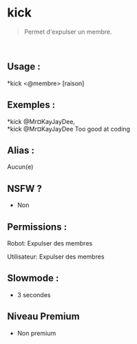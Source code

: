 # kick

> Permet d'expulser un membre.

<br>

## Usage :

*kick <@membre> [raison]

## Exemples :

*kick @Mr¤KayJayDee,
<br>*kick @Mr¤KayJayDee Too good at coding

## Alias :

Aucun(e)

## NSFW ?

- Non

## Permissions :

Robot: Expulser des membres
<br>

Utilisateur: Expulser des membres

## Slowmode :

- 3 secondes

## Niveau Premium

- Non premium